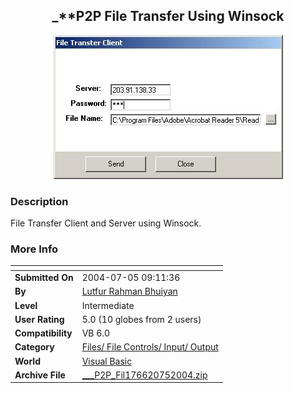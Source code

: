 ﻿<div align="center">

## \_\*\*P2P File Transfer Using Winsock

<img src="PIC2004751017468629.jpg">
</div>

### Description

File Transfer Client and Server using Winsock.
 
### More Info
 


<span>             |<span>
---                |---
**Submitted On**   |2004-07-05 09:11:36
**By**             |[Lutfur Rahman Bhuiyan](https://github.com/Planet-Source-Code/PSCIndex/blob/master/ByAuthor/lutfur-rahman-bhuiyan.md)
**Level**          |Intermediate
**User Rating**    |5.0 (10 globes from 2 users)
**Compatibility**  |VB 6\.0
**Category**       |[Files/ File Controls/ Input/ Output](https://github.com/Planet-Source-Code/PSCIndex/blob/master/ByCategory/files-file-controls-input-output__1-3.md)
**World**          |[Visual Basic](https://github.com/Planet-Source-Code/PSCIndex/blob/master/ByWorld/visual-basic.md)
**Archive File**   |[\_\_\_P2P\_Fil176620752004\.zip](https://github.com/Planet-Source-Code/lutfur-rahman-bhuiyan-p2p-file-transfer-using-winsock__1-54772/archive/master.zip)








